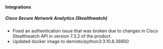 
#### Integrations
##### Cisco Secure Network Analytics (Stealthwatch)
- Fixed an authentication issue that was broken due to changes in Cisco Stealthwatch API in version 7.3.2 of the product.    
- Updated docker image to demisto/python3:3.10.8.36650
